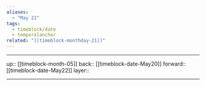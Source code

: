 ```yaml
---
aliases:
  - "May 21"
tags:
  - timeblock/date
  - temporalanchor
related: "[[timeblock-monthday-21]]"
---
```




***

up:: [[timeblock-month-05]]
back:: [[timeblock-date-May20]]
forward:: [[timeblock-date-May22]]
layer:: 

***
